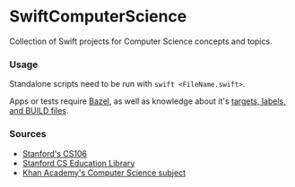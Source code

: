 # SwiftComputerScience

Collection of Swift projects for Computer Science concepts and topics.

### Usage

Standalone scripts need to be run with `swift <FileName.swift>`.

Apps or tests require [Bazel](https://bazel.build/), as well as knowledge about it's [targets, labels, and BUILD files](https://docs.bazel.build/versions/master/build-ref.html).

### Sources

* [Stanford's CS106](https://www.youtube.com/playlist?list=PLFE6E58F856038C69)
* [Stanford CS Education Library](http://cslibrary.stanford.edu/)
* [Khan Academy's Computer Science subject](https://www.khanacademy.org/)

